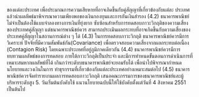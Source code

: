 ของแต่ละประเทศ
เพื่อประมาณการความเสียหายที่อาจเกิดขึ้นกับคู่สัญญาที่เกี่ยวข้องกับแต่ละ
ประเทศ แล้วนําผลลัพธ์มาพิจารณาความเพียงพอของเงินกองทุนและการกันเงินสํารอง
(4.2) ธนาคารพาณิชย์ไม่จำเป็นต้องใช้แบบจำลองทางการเงินที่ยุ่งยาก
ซับซ้อนสําหรับการทดสอบภาวะวิกฤติของความเสี่ยงของประเทศคู่สัญญา แต่ธนาคารพาณิชย์ควร
สามารถประเมินผลกระทบที่อาจเกิดขึ้นกับความเสี่ยงของประเทศคู่สัญญาในสถานการณ์ต่าง ๆ ได้
(4.3) ในการทดสอบภาวะวิกฤติ ธนาคารพาณิชย์ควรมีการวิเคราะห์
ปัจจัยที่มีความสัมพันธ์กัน(Covariance) เพื่อตรวจสอบความเสี่ยงจากผลกระทบต่อเนื่อง
(Contagion Risk) โดยเฉพาะประเทศที่อยู่ภูมิภาคเดียวกัน
(4.4) ธนาคารพาณิชย์ควรมีการทบทวนผลลัพธ์ของการทดสอบ
ภายใต้ภาวะวิกฤติเป็นประจํา และมีการทําหนดขั้นตอนการดำเนินการที่เหมาะสมหากผลลัพธ์ที่ได้
เกินกว่าระดับบธนาคารพาณิชย์จะยอมรับได้ เพื่อนำไปพิจารณากำหนดนโยบายและวงเงินในการ
ทำธุรกรรมที่เกี่ยวข้องกับแต่ละประเทศอย่างเหมาะสมต่อไป
(4.5) ธนาคารพาณิชย์ควรจัดทำรายงานผลการทดสอบภาวะวิกฤติ
เสนอคณะกรรมการของธนาคารพาณิชย์และผู้บริหารระดับสูง
5. วันเริ่มต้นบังคับใช้
แนวนโยบายฉบับนี้ให้ใช้บังคับตั้งแต่วันที่ 4 สิงหาคม 2551 เป็นต้นไป
